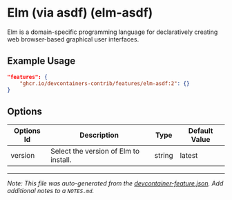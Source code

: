 

# Elm (via asdf) (elm-asdf)

Elm is a domain-specific programming language for declaratively creating web browser-based graphical user interfaces.

## Example Usage

```json
"features": {
    "ghcr.io/devcontainers-contrib/features/elm-asdf:2": {}
}
```

## Options

| Options Id | Description | Type | Default Value |
|-----|-----|-----|-----|
| version | Select the version of Elm to install. | string | latest |



---

_Note: This file was auto-generated from the [devcontainer-feature.json](https://github.com/devcontainers-contrib/features/blob/main/src/elm-asdf/devcontainer-feature.json).  Add additional notes to a `NOTES.md`._
